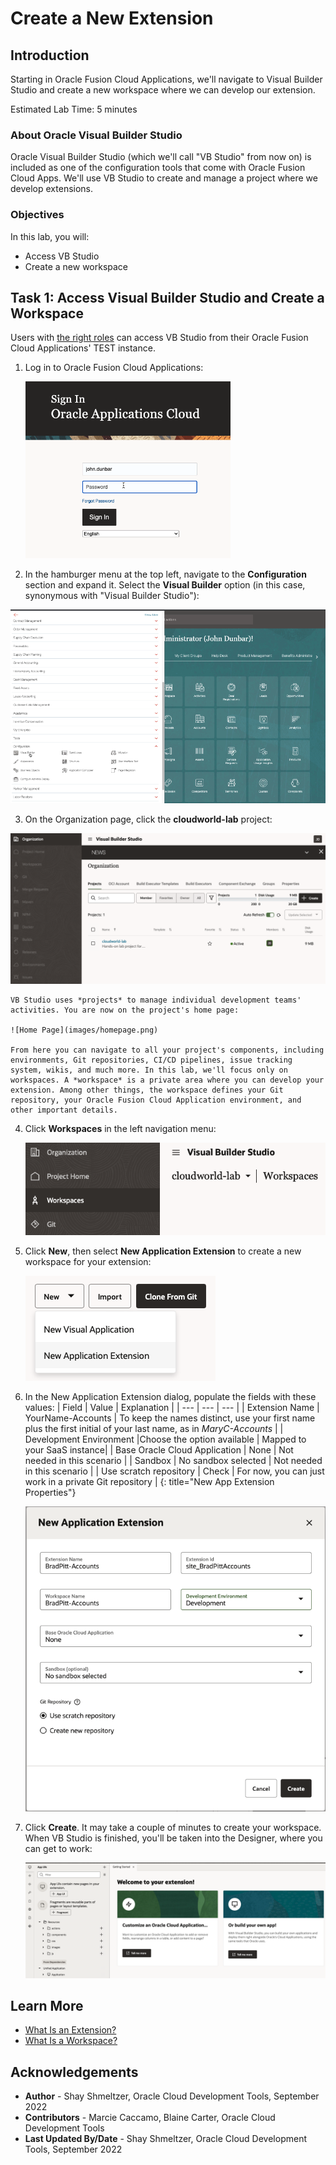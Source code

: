 # Create a New Extension

## Introduction

Starting in Oracle Fusion Cloud Applications, we'll navigate to Visual Builder Studio and create a new workspace where we can develop our extension.

Estimated Lab Time: 5 minutes

### About Oracle Visual Builder Studio
Oracle Visual Builder Studio (which we'll call "VB Studio" from now on) is included as one of the configuration tools that come with Oracle Fusion Cloud Apps. We'll use VB Studio to create and manage a project where we develop extensions.

### Objectives

In this lab, you will:
* Access VB Studio
* Create a new workspace


## Task 1: Access Visual Builder Studio and Create a Workspace

Users with [the right roles](https://docs.oracle.com/en/cloud/paas/visual-builder/visualbuilder-administration/set-vb-studio-extend-oracle-cloud-applications.html#GUID-DF0D4F76-D26A-46B5-B8E5-68D7FDD1E475) can access VB Studio from their Oracle Fusion Cloud Applications' TEST instance.

1. Log in to Oracle Fusion Cloud Applications:

	![login screen](images/login.png)

2. In the hamburger menu at the top left, navigate to the **Configuration** section and expand it. Select the **Visual Builder** option (in this case, synonymous with "Visual Builder Studio"):

  ![Main menu](images/menu.png)

3. On the Organization page, click the **cloudworld-lab** project:

  ![Projects](images/projects.png)

	VB Studio uses *projects* to manage individual development teams' activities. You are now on the project's home page:

	![Home Page](images/homepage.png)

	From here you can navigate to all your project's components, including environments, Git repositories, CI/CD pipelines, issue tracking system, wikis, and much more. In this lab, we'll focus only on workspaces. A *workspace* is a private area where you can develop your extension. Among other things, the workspace defines your Git repository, your Oracle Fusion Cloud Application environment, and other important details.

4. Click **Workspaces** in the left navigation menu:

	![workspaces](images/workspace.png)

5. Click **New**, then select **New Application Extension** to create a new workspace for your extension:

	![new workspace](images/newWorkspace.png)

6. In the New Application Extension dialog, populate the fields with these values:
| Field | Value | Explanation |
| --- | --- | --- |
| Extension Name | YourName-Accounts | To keep the names distinct, use your first name plus the first initial of your last name, as in *MaryC-Accounts* |
| Development Environment |Choose the option available | Mapped to your SaaS instance|
| Base Oracle Cloud Application | None | Not needed in this scenario |
| Sandbox | No sandbox selected | Not needed in this scenario |
| Use scratch repository | Check | For now, you can just work in a private Git repository |
{: title="New App Extension Properties"}

	![workspace settings](images/workspacesettings.png)

7. Click **Create**.  It may take a couple of minutes to create your workspace.  When VB Studio is finished, you'll be taken into the Designer, where you can get to work:

	![visual editor](images/results.png)

## Learn More

* [What Is an Extension?](https://docs.oracle.com/en/cloud/paas/visual-builder/visualbuilder-building-appui/basics.html#GUID-A729A4FB-CD2E-48C8-BDE3-577DEE835332)
* [What Is a Workspace?](https://docs.oracle.com/en/cloud/paas/visual-builder/visualbuilder-building-appui/basics.html#GUID-8E1EF322-51B5-4411-BAAA-F2AB3796C8FB)

## Acknowledgements
* **Author** - Shay Shmeltzer, Oracle Cloud Development Tools, September 2022
* **Contributors** -  Marcie Caccamo, Blaine Carter, Oracle Cloud Development Tools
* **Last Updated By/Date** - Shay Shmeltzer, Oracle Cloud Development Tools, September 2022
